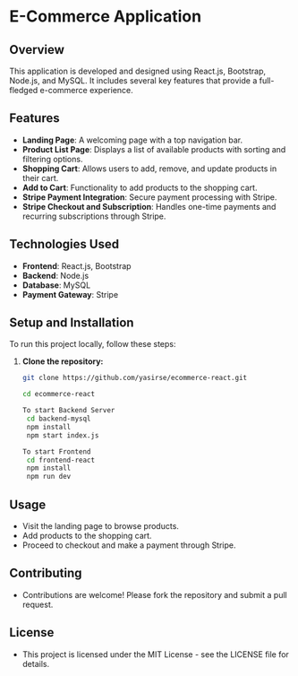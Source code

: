 # E-Commerce Application

## Overview

This application is developed and designed using React.js, Bootstrap, Node.js, and MySQL. It includes several key features that provide a full-fledged e-commerce experience.

## Features

- **Landing Page**: A welcoming page with a top navigation bar.
- **Product List Page**: Displays a list of available products with sorting and filtering options.
- **Shopping Cart**: Allows users to add, remove, and update products in their cart.
- **Add to Cart**: Functionality to add products to the shopping cart.
- **Stripe Payment Integration**: Secure payment processing with Stripe.
- **Stripe Checkout and Subscription**: Handles one-time payments and recurring subscriptions through Stripe.

## Technologies Used

- **Frontend**: React.js, Bootstrap
- **Backend**: Node.js
- **Database**: MySQL
- **Payment Gateway**: Stripe

## Setup and Installation

To run this project locally, follow these steps:

1. **Clone the repository:**

   ```bash
   git clone https://github.com/yasirse/ecommerce-react.git

   cd ecommerce-react

   To start Backend Server
    cd backend-mysql
    npm install
    npm start index.js

   To start Frontend
    cd frontend-react
    npm install
    npm run dev
   ```

## Usage

- Visit the landing page to browse products.
- Add products to the shopping cart.
- Proceed to checkout and make a payment through Stripe.

## Contributing

- Contributions are welcome! Please fork the repository and submit a pull request.

## License

- This project is licensed under the MIT License - see the LICENSE file for details.
